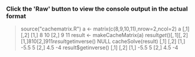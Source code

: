 ### Click the 'Raw' button to view the console output in the actual format 


>source("cachematrix.R")
>a <- matrix(c(8,9,10,11),nrow=2,ncol=2)
>a
     [,1] [,2]
[1,]    8   10
[2,]    9   11
>result <- makeCacheMatrix(a)
>result$get()
     [,1] [,2]
[1,]    8   10
[2,]    9   11
>result$getinverse()
NULL
>cacheSolve(result)
     [,1] [,2]
[1,] -5.5    5
[2,]  4.5   -4
>result$getinverse()
     [,1] [,2]
[1,] -5.5    5
[2,]  4.5   -4
